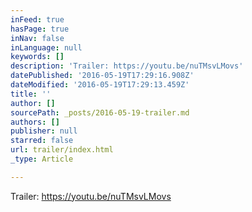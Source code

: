 ```yaml
---
inFeed: true
hasPage: true
inNav: false
inLanguage: null
keywords: []
description: 'Trailer: https://youtu.be/nuTMsvLMovs'
datePublished: '2016-05-19T17:29:16.908Z'
dateModified: '2016-05-19T17:29:13.459Z'
title: ''
author: []
sourcePath: _posts/2016-05-19-trailer.md
authors: []
publisher: null
starred: false
url: trailer/index.html
_type: Article

---
```

Trailer: https://youtu.be/nuTMsvLMovs